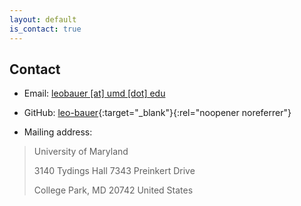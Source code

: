 ```yaml
---
layout: default
is_contact: true
---
```


## Contact

* Email: [leobauer [at] umd [dot] edu](mailto:leobauer@umd.edu)

* GitHub: [leo-bauer](https://github.com/leo-bauer){:target="_blank"}{:rel="noopener noreferrer"}

* Mailing address:

> University of Maryland
> 
> 3140 Tydings Hall
> 7343 Preinkert Drive
> 
> College Park, MD 20742
> United States
